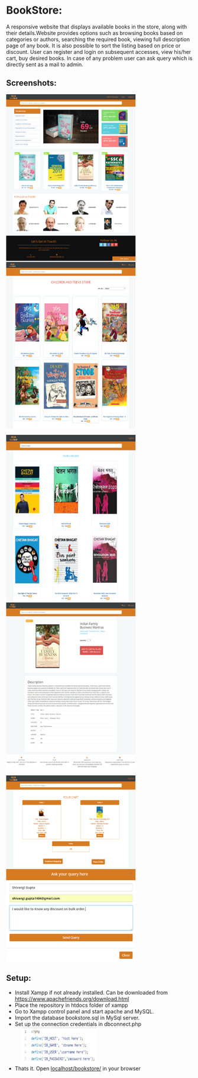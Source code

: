 # BookStore:
A responsive website that displays available books in the store, along with their details.Website provides options such as browsing books based on categories or authors, searching the required book, viewing full description page of any book. It is also possible to sort the listing based on price or discount. User can register and login on subsequent accesses, view his/her cart, buy desired books. In case of any problem user can ask query which is directly sent as a mail to admin.

## Screenshots:
<p>
  <kbd><img src="screenshot/index.png" width="350" height="450"/></kbd>
  &nbsp;&nbsp;&nbsp;&nbsp;&nbsp;&nbsp;&nbsp;&nbsp;
  <kbd><img src="screenshot/category.png" width="350" height="450"/></kbd>
</p>

<p>
  <kbd><img src="screenshot/search.png" width="350" height="450"/></kbd>
  &nbsp;&nbsp;&nbsp;&nbsp;&nbsp;&nbsp;&nbsp;&nbsp;
  <kbd><img src="screenshot/description.png" width="350" height="450"/></kbd>
</p>

<p>
  <kbd><img src="screenshot/cart.png" width="350" height="250"/></kbd>
  &nbsp;&nbsp;&nbsp;&nbsp;&nbsp;&nbsp;&nbsp;&nbsp;
  <kbd><img src="screenshot/query.png" width="350" height="250"/></kbd>
</p>

## Setup:
* Install Xampp if not already installed. Can be downloaded from https://www.apachefriends.org/download.html
* Place the repository in htdocs folder of xampp
* Go to Xampp control panel and start apache and MySQL.
* Import the database bookstore.sql in MySql server.
* Set up the connection credentials in dbconnect.php </br>
  &nbsp;&nbsp;&nbsp;&nbsp;&nbsp;<kbd><img src="screenshot/connection.png" width="200" height="100"/></kbd>
* Thats it. Open <a href="http://localhost/bookstore/">localhost/bookstore/</a> in your browser





